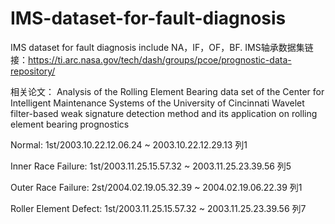# IMS-dataset-for-fault-diagnosis
IMS dataset for fault diagnosis include NA，IF，OF，BF.
IMS轴承数据集链接：https://ti.arc.nasa.gov/tech/dash/groups/pcoe/prognostic-data-repository/

相关论文：
Analysis of the Rolling Element Bearing data set of the Center for Intelligent Maintenance Systems of the University of Cincinnati
Wavelet filter-based weak signature detection method and its application on rolling element bearing prognostics

Normal: 1st/2003.10.22.12.06.24 ~ 2003.10.22.12.29.13 列1

Inner Race Failure: 1st/2003.11.25.15.57.32 ~ 2003.11.25.23.39.56 列5

Outer Race Failure: 2st/2004.02.19.05.32.39 ~ 2004.02.19.06.22.39 列1

Roller Element Defect: 1st/2003.11.25.15.57.32 ~ 2003.11.25.23.39.56 列7
